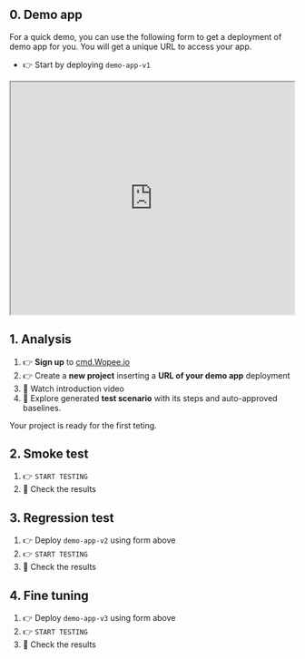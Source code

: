<!-- # Try Wopee.io -->

## 0. Demo app

For a quick demo, you can use the following form to get a deployment of demo app for you. You will get a unique URL to access your app.

- 👉 Start by deploying `demo-app-v1`

<iframe src="https://hub.wopee.io/form/get-demo-app" width="500px" height="410px"></iframe>

## 1. Analysis

1. 👉 **Sign up** to [cmd.Wopee.io](https://cmd.wopee.io)
2. 👉 Create a **new project** inserting a **URL of your demo app** deployment
3. 🍿 Watch introduction video
4. 👀 Explore generated **test scenario** with its steps and auto-approved baselines.

Your project is ready for the first teting.

## 2. Smoke test

1. 👉 `START TESTING`
2. 👀 Check the results

## 3. Regression test

1. 👉 Deploy `demo-app-v2` using form above
2. 👉 `START TESTING`
3. 👀 Check the results


## 4. Fine tuning

1. 👉 Deploy `demo-app-v3` using form above
2. 👉 `START TESTING`
3. 👀 Check the results